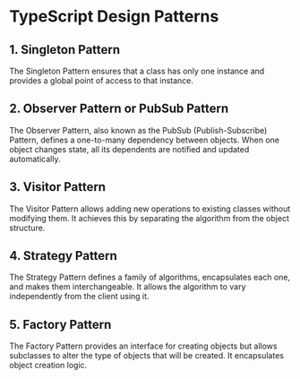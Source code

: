 # TypeScript Design Patterns

## 1. Singleton Pattern

The Singleton Pattern ensures that a class has only one instance and provides a global point of access to that instance. 

## 2. Observer Pattern or PubSub Pattern

The Observer Pattern, also known as the PubSub (Publish-Subscribe) Pattern, defines a one-to-many dependency 
between objects. When one object changes state, all its dependents are notified and updated automatically.


## 3. Visitor Pattern

The Visitor Pattern allows adding new operations to existing classes without modifying them. It achieves this by separating the algorithm from the object structure.

## 4. Strategy Pattern

The Strategy Pattern defines a family of algorithms, encapsulates each one, and makes them interchangeable. It allows the algorithm to vary independently from the client using it.

## 5. Factory Pattern

The Factory Pattern provides an interface for creating objects but allows subclasses to alter the type of objects that will be created. It encapsulates object creation logic.